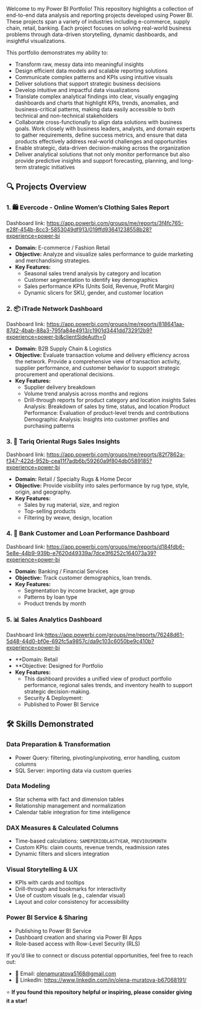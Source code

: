 Welcome to my Power BI Portfolio! This repository highlights a collection of end-to-end data analysis and reporting projects developed using Power BI. These projects span a variety of industries including e-commerce, supply chain, retail, banking. Each project focuses on solving real-world business problems through data-driven storytelling, dynamic dashboards, and insightful visualizations.

This portfolio demonstrates my ability to:
- Transform raw, messy data into meaningful insights
- Design efficient data models and scalable reporting solutions
- Communicate complex patterns and KPIs using intuitive visuals
- Deliver solutions that support strategic business decisions
- Develop intuitive and impactful data visualizations
- Translate complex analytical findings into clear, visually engaging dashboards and charts that highlight KPIs, trends, anomalies, and business-critical patterns, making data easily accessible to both technical and non-technical stakeholders
- Collaborate cross-functionally to align data solutions with business goals. Work closely with business leaders, analysts, and domain experts to gather requirements, define success metrics, and ensure that data products effectively address real-world challenges and opportunities
- Enable strategic, data-driven decision-making across the organization
- Deliver analytical solutions that not only monitor performance but also provide predictive insights and support forecasting, planning, and long-term strategic initiatives



## 🔍 Projects Overview

### 1. 🛍️ Evercode - Online Women’s Clothing Sales Report
Dashboard link: https://app.powerbi.com/groups/me/reports/3f4fc765-e28f-454b-8cc3-5853049df913/019ffd93641238558b28?experience=power-bi
- **Domain:** E-commerce / Fashion Retail
- **Objective:** Analyze and visualize sales performance to guide marketing and merchandising strategies.
- **Key Features:**
  - Seasonal sales trend analysis by category and location
  - Customer segmentation to identify key demographics
  - Sales performance KPIs (Units Sold, Revenue, Profit Margin)
  - Dynamic slicers for SKU, gender, and customer location


### 2. 📦 iTrade Network Dashboard
Dashboard link: https://app.powerbi.com/groups/me/reports/818641aa-87d2-4bab-88a3-795fa84e4913/c1901d3441dd732912b9?experience=power-bi&clientSideAuth=0
- **Domain:** B2B Supply Chain & Logistics
- **Objective:** Evaluate transaction volume and delivery efficiency across the network. Provide a comprehensive view of transaction activity, supplier performance, and customer behavior to support strategic procurement and operational decisions.
- **Key Features:**
  - Supplier delivery breakdown
  - Volume trend analysis across months and regions
  - Drill-through reports for product category and location insights
Sales Analysis: Breakdown of sales by time, status, and location
Product Performance: Evaluation of product-level trends and contributions
Demographic Analysis: Insights into customer profiles and purchasing patterns

### 3. 🧺 Tariq Oriental Rugs Sales Insights
Dashboard link: https://app.powerbi.com/groups/me/reports/82f7862a-f347-422d-952b-cea11f7adb6b/59260a9f804db0589185?experience=power-bi
- **Domain:** Retail / Specialty Rugs & Home Decor
- **Objective:** Provide visibility into sales performance by rug type, style, origin, and geography.
- **Key Features:**
  - Sales by rug material, size, and region
  - Top-selling products 
  - Filtering by weave, design,  location


### 4. 🏦 Bank Customer and Loan Performance Dashboard
Dashboard link: https://app.powerbi.com/groups/me/reports/d184fdb6-5e8e-44b9-939b-e7620d49339a/7dce3f6252c164073a39?experience=power-bi
- **Domain:** Banking / Financial Services
- **Objective:** Track customer demographics, loan trends.
- **Key Features:**
  - Segmentation by income bracket, age group
  - Patterns by loan type
  - Product trends by month

### 5. 📊 Sales Analytics Dashboard
Dashboard link:https://app.powerbi.com/groups/me/reports/76248d61-5d48-44d0-bf0e-692fc5a9857c/da9c103c6050be9c410b?experience=power-bi
- **Domain: Retail 
- **Objective: Designed for Portfolio
- **Key Features:** 
  - This dashboard provides a unified view of product portfolio performance, regional sales trends, and inventory health to support strategic decision-making.
  - Security & Deployment:
  - Published to Power BI Service

## 🛠️ Skills Demonstrated

### Data Preparation & Transformation
- Power Query: filtering, pivoting/unpivoting, error handling, custom columns
- SQL Server: importing data via custom queries

### Data Modeling
- Star schema with fact and dimension tables
- Relationship management and normalization
- Calendar table integration for time intelligence

### DAX Measures & Calculated Columns
- Time-based calculations: `SAMEPERIODLASTYEAR`, `PREVIOUSMONTH`
- Custom KPIs: claim counts, revenue trends, readmission rates
- Dynamic filters and slicers integration

### Visual Storytelling & UX
- KPIs with cards and tooltips
- Drill-through and bookmarks for interactivity
- Use of custom visuals (e.g., calendar visual)
- Layout and color consistency for accessibility
  
### Power BI Service & Sharing
- Publishing to Power BI Service
- Dashboard creation and sharing via Power BI Apps
- Role-based access with Row-Level Security (RLS)

If you’d like to connect or discuss potential opportunities, feel free to reach out:

- 📧 Email: olenamuratova5168@gmail.com
- 💼 LinkedIn: https://www.linkedin.com/in/olena-muratova-b67068191/
  
⭐ **If you found this repository helpful or inspiring, please consider giving it a star!**
